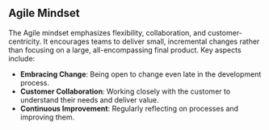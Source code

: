 ## Agile Mindset

The Agile mindset emphasizes flexibility, collaboration, and customer-centricity. It encourages teams to deliver small, incremental changes rather than focusing on a large, all-encompassing final product. Key aspects include:

- **Embracing Change**: Being open to change even late in the development process.
- **Customer Collaboration**: Working closely with the customer to understand their needs and deliver value.
- **Continuous Improvement**: Regularly reflecting on processes and improving them.
